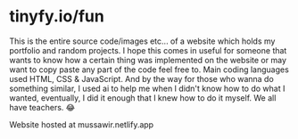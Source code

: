 # tinyfy.io/fun

This is the entire source code/images etc... of a website which holds my portfolio and random projects.
I hope this comes in useful for someone that wants to know how a certain thing was implemented on
the website or may want to copy paste any part of the code feel free to. Main coding languages used
HTML, CSS & JavaScript. And by the way for those who wanna do something similar, I used ai to help me when I didn't know how to do what I wanted, eventually, I did it enough that I knew how to do it myself. We all have teachers. 😂

Website hosted at mussawir.netlify.app
